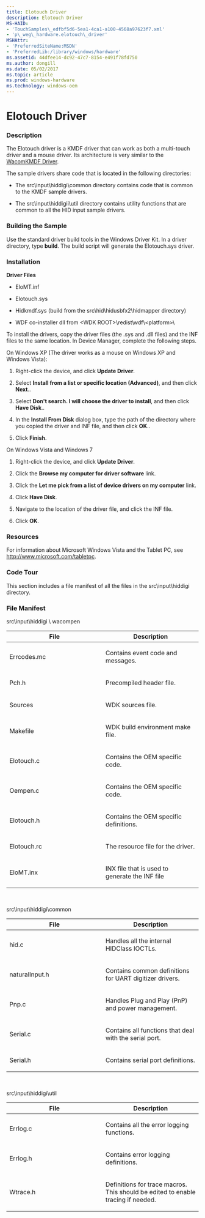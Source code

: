 ```yaml
---
title: Elotouch Driver
description: Elotouch Driver
MS-HAID:
- 'TouchSamples\_edfbf5d6-5ea1-4ca1-a100-4568a97623f7.xml'
- 'p\_weg\_hardware.elotouch\_driver'
MSHAttr:
- 'PreferredSiteName:MSDN'
- 'PreferredLib:/library/windows/hardware'
ms.assetid: 44dfee14-dc92-47c7-8154-e491f78fd750
ms.author: dongill
ms.date: 05/02/2017
ms.topic: article
ms.prod: windows-hardware
ms.technology: windows-oem
---
```


# Elotouch Driver


### Description

The Elotouch driver is a KMDF driver that can work as both a multi-touch driver and a mouse driver. Its architecture is very similar to the [WacomKMDF Driver](wacomkmdf-driver.md).

The sample drivers share code that is located in the following directories:

-   The src\\input\\hiddigi\\common directory contains code that is common to the KMDF sample drivers.

-   The src\\input\\hiddigii\\util directory contains utility functions that are common to all the HID input sample drivers.

### Building the Sample

Use the standard driver build tools in the Windows Driver Kit. In a driver directory, type **build**. The build script will generate the Elotouch.sys driver.

### Installation

**Driver Files**

-   EloMT.inf

-   Elotouch.sys

-   Hidkmdf.sys (build from the src\\hid\\hidusbfx2\\hidmapper directory)

-   WDF co-installer dll from &lt;WDK ROOT&gt;\\redist\\wdf\\&lt;platform&gt;\\

To install the drivers, copy the driver files (the .sys and .dll files) and the INF files to the same location. In Device Manager, complete the following steps.

On Windows XP (The driver works as a mouse on Windows XP and Windows Vista):

1.  Right-click the device, and click **Update Driver**.

2.  Select **Install from a list or specific location (Advanced)**, and then click **Next**..

3.  Select **Don't search. I will choose the driver to install**, and then click **Have Disk**..

4.  In the **Install From Disk** dialog box, type the path of the directory where you copied the driver and INF file, and then click **OK**..

5.  Click **Finish**.

On Windows Vista and Windows 7

1.  Right-click the device, and click **Update Driver**.

2.  Click the **Browse my computer for driver software** link.

3.  Click the **Let me pick from a list of device drivers on my computer** link.

4.  Click **Have Disk**.

5.  Navigate to the location of the driver file, and click the INF file.

6.  Click **OK**.

### Resources

For information about Microsoft Windows Vista and the Tablet PC, see http://www.microsoft.com/tabletpc.

### Code Tour

This section includes a file manifest of all the files in the src\\input\\hiddigi directory.

### File Manifest

src\\input\\hiddigi \\ wacompen

<table>
<colgroup>
<col width="50%" />
<col width="50%" />
</colgroup>
<thead>
<tr class="header">
<th>File</th>
<th>Description</th>
</tr>
</thead>
<tbody>
<tr class="odd">
<td><p>Errcodes.mc</p></td>
<td><p>Contains event code and messages.</p></td>
</tr>
<tr class="even">
<td><p>Pch.h</p></td>
<td><p>Precompiled header file.</p></td>
</tr>
<tr class="odd">
<td><p>Sources</p></td>
<td><p>WDK sources file.</p></td>
</tr>
<tr class="even">
<td><p>Makefile</p></td>
<td><p>WDK build environment make file.</p></td>
</tr>
<tr class="odd">
<td><p>Elotouch.c</p></td>
<td><p>Contains the OEM specific code.</p></td>
</tr>
<tr class="even">
<td><p>Oempen.c</p></td>
<td><p>Contains the OEM specific code.</p></td>
</tr>
<tr class="odd">
<td><p>Elotouch.h</p></td>
<td><p>Contains the OEM specific definitions.</p></td>
</tr>
<tr class="even">
<td><p>Elotouch.rc</p></td>
<td><p>The resource file for the driver.</p></td>
</tr>
<tr class="odd">
<td><p>EloMT.inx</p></td>
<td><p>INX file that is used to generate the INF file</p></td>
</tr>
</tbody>
</table>

 

src\\input\\hiddigi\\common

<table>
<colgroup>
<col width="50%" />
<col width="50%" />
</colgroup>
<thead>
<tr class="header">
<th>File</th>
<th>Description</th>
</tr>
</thead>
<tbody>
<tr class="odd">
<td><p>hid.c</p></td>
<td><p>Handles all the internal HIDClass IOCTLs.</p></td>
</tr>
<tr class="even">
<td><p>naturalInput.h</p></td>
<td><p>Contains common definitions for UART digitizer drivers.</p></td>
</tr>
<tr class="odd">
<td><p>Pnp.c</p></td>
<td><p>Handles Plug and Play (PnP) and power management.</p></td>
</tr>
<tr class="even">
<td><p>Serial.c</p></td>
<td><p>Contains all functions that deal with the serial port.</p></td>
</tr>
<tr class="odd">
<td><p>Serial.h</p></td>
<td><p>Contains serial port definitions.</p></td>
</tr>
</tbody>
</table>

 

src\\input\\hiddigi\\util

<table>
<colgroup>
<col width="50%" />
<col width="50%" />
</colgroup>
<thead>
<tr class="header">
<th>File</th>
<th>Description</th>
</tr>
</thead>
<tbody>
<tr class="odd">
<td><p>Errlog.c</p></td>
<td><p>Contains all the error logging functions.</p></td>
</tr>
<tr class="even">
<td><p>Errlog.h</p></td>
<td><p>Contains error logging definitions.</p></td>
</tr>
<tr class="odd">
<td><p>Wtrace.h</p></td>
<td><p>Definitions for trace macros. This should be edited to enable tracing if needed.</p></td>
</tr>
</tbody>
</table>

 

 

 






